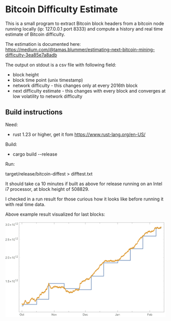 # Bitcoin Difficulty Estimate

This is a small program to extract Bitcoin block headers from
a bitcoin node running locally (ip: 127.0.0.1 port 8333) and
compute a history and real time estimate of Bitcoin difficulty.

The estimation is documented here: https://medium.com/@tamas.blummer/estimating-next-bitcoin-mining-difficulty-3ea85e7a8adb

The output on stdout is a csv file with following field:
- block height
- block time point (unix timestamp)
- network difficulty - this changes only at every 2016th block
- next difficulty estimate - this changes with every block and converges at low volatility to network difficulty

## Build instructions
Need:
- rust 1.23 or higher, get it fom https://www.rust-lang.org/en-US/

Build:
- cargo build --release

Run:

target/release/bitcoin-diffest > difftest.txt

It should take ca 10 minutes if built as above for release running on an Intel i7 processor,
at block height of 508829.

I checked in a run result for those curious how it looks like before running it with real time data.

Above example result visualized for last blocks:

![difficulty chart](src/difficulty.png)

